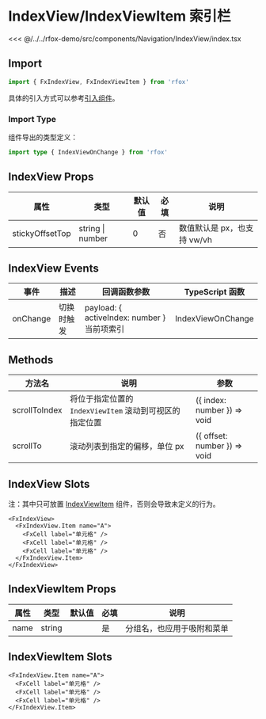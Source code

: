 # IndexView/IndexViewItem 索引栏

<CodeDemo name="IndexView">

<<< @/../../rfox-demo/src/components/Navigation/IndexView/index.tsx

</CodeDemo>

## Import

```js
import { FxIndexView, FxIndexViewItem } from 'rfox'
```

具体的引入方式可以参考[引入组件](../guide/import.md)。

### Import Type

组件导出的类型定义：

```ts
import type { IndexViewOnChange } from 'rfox'
```

## IndexView Props

| 属性            | 类型             | 默认值 | 必填 | 说明                        |
| --------------- | ---------------- | ------ | ---- | --------------------------- |
| stickyOffsetTop | string \| number | 0      | 否   | 数值默认是 px，也支持 vw/vh |

## IndexView Events

| 事件     | 描述       | 回调函数参数                                | TypeScript 函数   |
| -------- | ---------- | ------------------------------------------- | ----------------- |
| onChange | 切换时触发 | payload: { activeIndex: number } 当前项索引 | IndexViewOnChange |

## Methods

| 方法名        | 说明                                                    | 参数                         |
| ------------- | ------------------------------------------------------- | ---------------------------- |
| scrollToIndex | 将位于指定位置的 `IndexViewItem` 滚动到可视区的指定位置 | ({ index: number }) => void  |
| scrollTo      | 滚动列表到指定的偏移，单位 px                           | ({ offset: number }) => void |

## IndexView Slots

注：其中只可放置 [IndexViewItem](./IndexView.md#indexviewitem-索引子项) 组件，否则会导致未定义的行为。

```tsx
<FxIndexView>
  <FxIndexView.Item name="A">
    <FxCell label="单元格" />
    <FxCell label="单元格" />
    <FxCell label="单元格" />
  </FxIndexView.Item>
</FxIndexView>
```

## IndexViewItem Props

| 属性 | 类型   | 默认值 | 必填 | 说明                       |
| ---- | ------ | ------ | ---- | -------------------------- |
| name | string |        | 是   | 分组名，也应用于吸附和菜单 |

## IndexViewItem Slots

```tsx
<FxIndexView.Item name="A">
  <FxCell label="单元格" />
  <FxCell label="单元格" />
  <FxCell label="单元格" />
</FxIndexView.Item>
```
